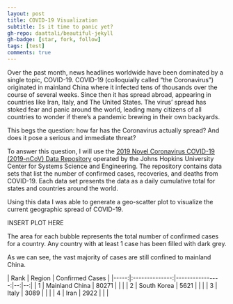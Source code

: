 ```yaml
---
layout: post
title: COVID-19 Visualization
subtitle: Is it time to panic yet?
gh-repo: daattali/beautiful-jekyll
gh-badge: [star, fork, follow]
tags: [test]
comments: true
---
```


Over the past month, news headlines worldwide have been dominated by a single topic, COVID-19. COVID-19 (colloquially called “the Coronavirus”) originated in mainland China where it infected tens of thousands over the course of several weeks. Since then it has spread abroad, appearing in countries like Iran, Italy, and The United States. The virus’ spread has stoked fear and panic around the world, leading many citizens of all countries to wonder if there’s a pandemic brewing in their own backyards. 

This begs the question: how far has the Coronavirus actually spread? And does it pose a serious and immediate threat?

To answer this question, I will use the [2019 Novel Coronavirus COVID-19 (2019-nCoV) Data Repository](https://github.com/CSSEGISandData/COVID-19) operated by the Johns Hopkins University Center for Systems Science and Engineering. The repository contains data sets that list the number of confirmed cases, recoveries, and deaths from COVID-19. Each data set presents the data as a daily cumulative total for states and countries around the world.

Using this data I was able to generate a geo-scatter plot to visualize the current geographic spread of COVID-19.

INSERT PLOT HERE

The area for each bubble represents the total number of confirmed cases for a country. Any country with at least 1 case has been filled with dark grey.

As we can see, the vast majority of cases are still confined to mainland China. 

| Rank |     Region     | Confirmed Cases |
|-----:|:--------------:|----------------:|--:|--:|
|    1 | Mainland China |           80271 |   |   |
|    2 |   South Korea  |            5621 |   |   |
|    3 |      Italy     |            3089 |   |   |
|    4 |      Iran      |            2922 |   |   |
